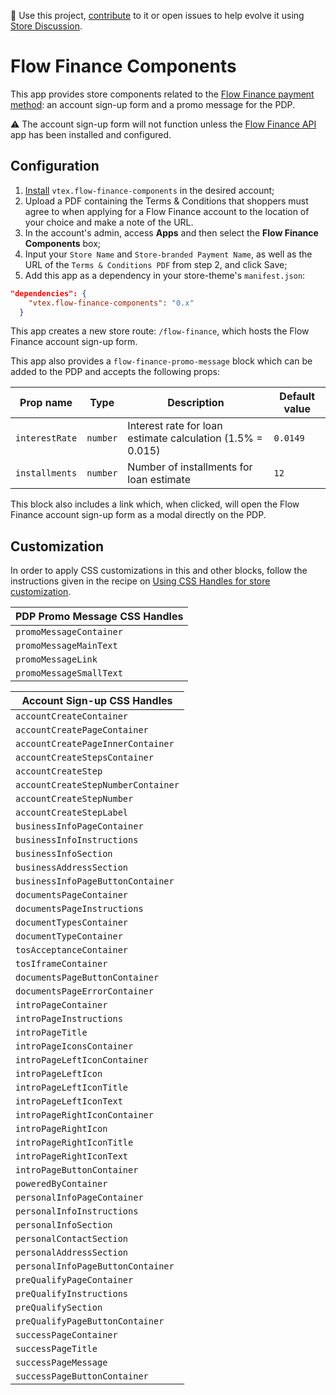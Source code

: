 📢 Use this project, [contribute](https://github.com/vtex-apps/flow-finance-components) to it or open issues to help evolve it using [Store Discussion](https://github.com/vtex-apps/store-discussion).

# Flow Finance Components

This app provides store components related to the [Flow Finance payment method](https://github.com/vtex-apps/flow-finance-payment): an account sign-up form and a promo message for the PDP.

:warning: The account sign-up form will not function unless the [Flow Finance API](https://github.com/vtex-apps/flow-finance-api) app has been installed and configured.

## Configuration

1. [Install](https://vtex.io/docs/recipes/store/installing-an-app) `vtex.flow-finance-components` in the desired account;
2. Upload a PDF containing the Terms & Conditions that shoppers must agree to when applying for a Flow Finance account to the location of your choice and make a note of the URL.
3. In the account's admin, access **Apps** and then select the **Flow Finance Components** box;
4. Input your `Store Name` and `Store-branded Payment Name`, as well as the URL of the `Terms & Conditions PDF` from step 2, and click Save;
5. Add this app as a dependency in your store-theme's `manifest.json`:

```json
"dependencies": {
    "vtex.flow-finance-components": "0.x"
  }
```

This app creates a new store route: `/flow-finance`, which hosts the Flow Finance account sign-up form.

This app also provides a `flow-finance-promo-message` block which can be added to the PDP and accepts the following props:

| Prop name      | Type     | Description                                                | Default value |
| -------------- | -------- | ---------------------------------------------------------- | ------------- |
| `interestRate` | `number` | Interest rate for loan estimate calculation (1.5% = 0.015) | `0.0149`      |
| `installments` | `number` | Number of installments for loan estimate                   | `12`          |

This block also includes a link which, when clicked, will open the Flow Finance account sign-up form as a modal directly on the PDP.

## Customization

In order to apply CSS customizations in this and other blocks, follow the instructions given in the recipe on [Using CSS Handles for store customization](https://vtex.io/docs/recipes/style/using-css-handles-for-store-customization).

| PDP Promo Message CSS Handles |
| ----------------------------- |
| `promoMessageContainer`       |
| `promoMessageMainText`        |
| `promoMessageLink`            |
| `promoMessageSmallText`       |

| Account Sign-up CSS Handles        |
| ---------------------------------- |
| `accountCreateContainer`           |
| `accountCreatePageContainer`       |
| `accountCreatePageInnerContainer`  |
| `accountCreateStepsContainer`      |
| `accountCreateStep`                |
| `accountCreateStepNumberContainer` |
| `accountCreateStepNumber`          |
| `accountCreateStepLabel`           |
| `businessInfoPageContainer`        |
| `businessInfoInstructions`         |
| `businessInfoSection`              |
| `businessAddressSection`           |
| `businessInfoPageButtonContainer`  |
| `documentsPageContainer`           |
| `documentsPageInstructions`        |
| `documentTypesContainer`           |
| `documentTypeContainer`            |
| `tosAcceptanceContainer`           |
| `tosIframeContainer`               |
| `documentsPageButtonContainer`     |
| `documentsPageErrorContainer`      |
| `introPageContainer`               |
| `introPageInstructions`            |
| `introPageTitle`                   |
| `introPageIconsContainer`          |
| `introPageLeftIconContainer`       |
| `introPageLeftIcon`                |
| `introPageLeftIconTitle`           |
| `introPageLeftIconText`            |
| `introPageRightIconContainer`      |
| `introPageRightIcon`               |
| `introPageRightIconTitle`          |
| `introPageRightIconText`           |
| `introPageButtonContainer`         |
| `poweredByContainer`               |
| `personalInfoPageContainer`        |
| `personalInfoInstructions`         |
| `personalInfoSection`              |
| `personalContactSection`           |
| `personalAddressSection`           |
| `personalInfoPageButtonContainer`  |
| `preQualifyPageContainer`          |
| `preQualifyInstructions`           |
| `preQualifySection`                |
| `preQualifyPageButtonContainer`    |
| `successPageContainer`             |
| `successPageTitle`                 |
| `successPageMessage`               |
| `successPageButtonContainer`       |
